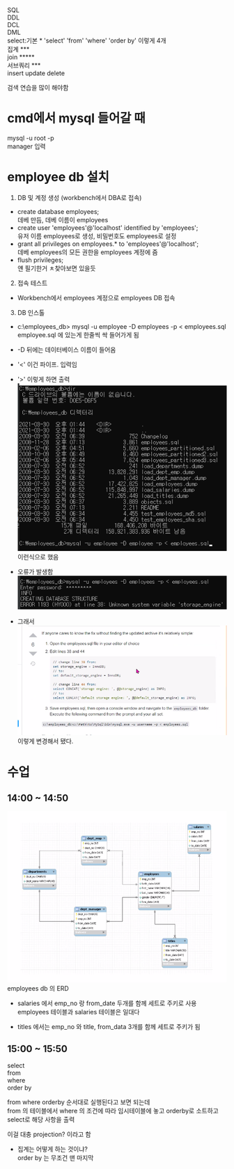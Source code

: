 SQL <br>
 DDL <br>
 DCL <br> 
 DML <br> 
    select:기본 * 'select' 'from' 'where' 'order by' 이렇게 4개 <br>
           집계 *** <br>
           join ***** <br>
           서브쿼리 *** <br>
    insert
    update
    delete

검색 연습을 많이 해야함


# cmd에서 mysql 들어갈 때
mysql -u root -p <br>
manager 입력

# employee db 설치

1. DB 및 계정 생성 (workbench에서 DBA로 접속)
- create database employees; <br>
   데베 만듬, 데베 이름이 employees
- create user 'employees'@'localhost' identified by 'employees'; <br>
   유저 이름 employees로 생성, 비밀번호도 employees로 설정
- grant all privileges on employees.* to 'employees'@'localhost'; <br>
   데베 employees의 모든 권한을 employees 계정에 줌
- flush privileges; <br>
   얜 필기한거 ㅊ찾아보면 있을듯
   
2. 접속 테스트
- Workbench에서 employees 계정으로 employees DB 접속

3. DB 인스톨

- c:\employees_db> mysql -u employee -D employees -p < employees.sql <br>
employee.sql 에 있는게 한줄씩 싹 들어가게 됨 <br>
- -D 뒤에는 데이터베이스 이름이 들어옴 <br>
- '<' 이건 파이프. 입력임 <br>
- '>' 이렇게 하면 출력 <br>
![img.png](img.png) <br>
이런식으로 했음

- 오류가 발생함 
![img_1.png](img_1.png) <br>
  
- 그래서 
![img_2.png](img_2.png) <br>
  이렇게 변경해서 됐다.
  
# 수업 

## 14:00 ~ 14:50
![img_3.png](img_3.png)
employees db 의 ERD

- salaries 에서 emp_no 랑 from_date 두개를 함께 세트로 주키로 사용 <br>
employees 테이블과 salaries 테이블은 일대다

- titles 에서는 emp_no 와 title, from_data 3개를 함께 세트로 주키가 됨 <br>

## 15:00 ~ 15:50

select <br>
from <br>
where <br>
order by <br>

from where orderby 순서대로 실행된다고 보면 되는데 <br>
from 의 테이블에서 where 의 조건에 따라 임시테이블에 놓고 orderby로 소트하고
select로 해당 사항을 출력

이걸 대충 projection? 이라고 함

- 집계는 어떻게 하는 것이냐? <br>
order by 는 무조건 맨 마지막 <br>
  